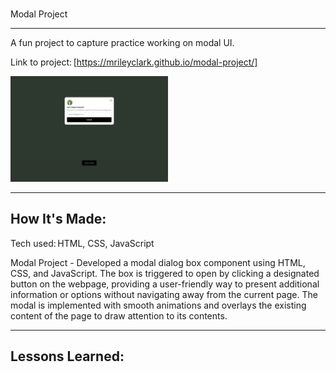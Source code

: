 # 
Modal Project 

****

A fun project to capture practice working on modal UI.

Link to project: [https://mrileyclark.github.io/modal-project/]

<img src="https://github.com/mrileyclark/modal-project/blob/main/modal.html.png" width="50%" height="30%">

****

## How It's Made: 

Tech used: HTML, CSS, JavaScript

Modal Project -  Developed a modal dialog box component using HTML, CSS, and JavaScript. The box is triggered to open by clicking a designated 
button on the webpage, providing a user-friendly way to present additional information or options without navigating away from the current page. The 
modal is implemented with smooth animations and overlays the existing content of the page to draw attention to its contents.

****

 ## Lessons Learned: 



